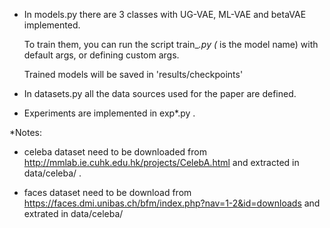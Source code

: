 

- In models.py there are 3 classes with UG-VAE, ML-VAE and betaVAE implemented.
    
    To train them, you can run the script train_*.py (* is the model name) with default args, or defining custom args.
    
    Trained models will be saved in 'results/checkpoints'
    
- In datasets.py all the data sources used for the paper are defined.

- Experiments are implemented in exp*.py .


*Notes: 
- celeba dataset need to be downloaded from http://mmlab.ie.cuhk.edu.hk/projects/CelebA.html and extracted in data/celeba/ .

- faces dataset need to be download from https://faces.dmi.unibas.ch/bfm/index.php?nav=1-2&id=downloads and extrated in data/celeba/